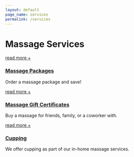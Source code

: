 ```yaml
---
layout: default
page_name: services
permalink: /services
---
```


<!--=== Breadcrumbs v3 ===-->
<div class="breadcrumbs-v3 img-v1">
  <div class="container text-center">
    <h1>Massage Services</h1>
  </div><!--/end container-->
</div>
<!--=== End Breadcrumbs v3 ===-->

<!--=== Profile ===-->
<div class="container content profile">
  <div class="row">
    <div class="col-md-4">
      <div class="thumbnails thumbnail-style thumbnail-kenburn">
        <div class="thumbnail-img">
          <div class="overflow-hidden">
            <img class="img-responsive" src="/assets/images/front-services-testing.jpg" alt="">
          </div>
          <a class="btn-more hover-effect" href="/services/cupping">read more +</a>
        </div>
        <div class="caption">
          <h3><a class="hover-effect" href="#">Massage Packages</a></h3>
          <p>Order a massage package and save!</p>
        </div>
      </div>
    </div>
    <div class="col-md-4">
      <div class="thumbnails thumbnail-style thumbnail-kenburn">
        <div class="thumbnail-img">
          <div class="overflow-hidden">
            <img class="img-responsive" src="/assets/images/front-services-testing.jpg" alt="">
          </div>
          <a class="btn-more hover-effect" href="/services/cupping">read more +</a>
        </div>
        <div class="caption">
          <h3><a class="hover-effect" href="#">Massage Gift Certificates</a></h3>
          <p>Buy a massage for friends, family, or a coworker with.</p>
        </div>
      </div>
    </div>
    <div class="col-md-4">
      <div class="thumbnails thumbnail-style thumbnail-kenburn">
        <div class="thumbnail-img">
          <div class="overflow-hidden">
            <img class="img-responsive" src="/assets/images/front-services-testing.jpg" alt="">
          </div>
          <a class="btn-more hover-effect" href="/services/cupping">read more +</a>
        </div>
        <div class="caption">
          <h3><a class="hover-effect" href="#">Cupping</a></h3>
          <p>We offer cupping as part of our in-home massage services.</p>
        </div>
      </div>
    </div>
  </div>
</div>
<!--=== End Profile ===-->
